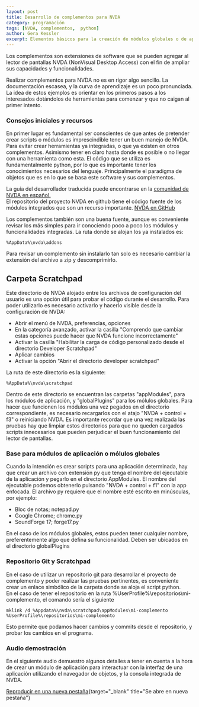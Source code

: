 ```yaml
---
layout: post
title: Desarrollo de complementos para NVDA
category: programación
tags: [NVDA, complementos,  python]
author: Gera Kessler
excerpt: Elementos básicos para la creación de módulos globales o de aplicación para el lector de pantallas NVDA
---
```


Los complementos son extensiones de software que se pueden agregar al lector de pantallas NVDA (NonVisual Desktop Access) con el fin de ampliar sus capacidades y funcionalidades.

Realizar complementos para NVDA no es en rigor algo sencillo. La documentación escasea, y la curva de aprendizaje es un poco pronunciada.
La idea de estos ejemplos es orientar en los primeros pasos a los interesados dotándolos de herramientas para comenzar y que no caigan al primer intento.

### Consejos iniciales y recursos

En primer lugar es fundamental ser conscientes de que antes de pretender crear scripts o módulos es imprescindible tener un buen manejo de NVDA.
Para evitar crear herramientas ya integradas, o que ya existen en otros complementos. Asimismo tener en claro hasta donde es posible o no llegar con una herramienta como esta.
El código que se utiliza es fundamentalmente python, por lo que es importante tener los conocimientos necesarios del lenguaje. Principalmente el paradigma de objetos que es en lo que se basa este software y sus complementos.

La guía del desarrollador traducida puede encontrarse en la [comunidad de NVDA en español.](https://nvda.es/documentacion/desarrollo/guia-del-desarrollador-de-nvda/)  
El repositorio del proyecto NVDA en github tiene el código fuente de los módulos integrados que son un recurso importante.
[NVDA en GitHub](https://github.com/nvaccess/nvda)

Los complementos también son una buena fuente, aunque es conveniente revisar los más simples para ir conociendo poco a poco los módulos y funcionalidades integradas. La ruta donde se alojan los ya instalados es:

    %AppData%\nvda\addons

Para revisar un complemento sin instalarlo tan solo es necesario cambiar la extensión del archivo a zip y descomprimirlo.

## Carpeta Scratchpad

Este directorio de NVDA alojado entre los archivos de configuración del usuario es una opción útil para probar el código durante el desarrollo.
Para poder utilizarlo es necesario activarlo y hacerlo visible desde la configuración de NVDA:

* Abrir el menú de NVDA, preferencias, opciones
* En la categoría avanzado, activar la casilla "Comprendo que cambiar estas opciones puede hacer que NVDA funcione incorrectamente"
* Activar la casilla "Habilitar la carga de código personalizado desde el directorio Developer Scratchpad"
* Aplicar cambios
* Activar la opción "Abrir el directorio developer scratchpad"

La ruta de este directorio es la siguiente:

    %AppData%\nvda\scratchpad

Dentro de este directorio se encuentran las carpetas "appModules", para los módulos de aplicación, y "globalPlugins" para los mólulos globales.
Para hacer que funcionen los módulos una vez pegados en el directorio correspondiente, es necesario recargarlos con el atajo "NVDA + control + f3" o reiniciando NVDA.
Es importante recordar que una vez realizada las pruebas hay que  limpiar estos directorios para que no queden cargados scripts innecesarios que pueden perjudicar el buen funcionamiento del lector de pantallas.

### Base para módulos de aplicación o mólulos globales

Cuando la intención es crear scripts para una aplicación determinada, hay que crear un archivo con extensión py que tenga el nombre del ejecutable de la aplicación y pegarlo en el directorio AppModules.
El nombre del ejecutable podemos obtenerlo pulsando "NVDA + control + f1" con la app enfocada. El archivo py requiere que el nombre esté escrito en minúsculas, por ejemplo:

* Bloc de notas; notepad.py
* Google Chrome; chrome.py
* SoundForge 17; forge17.py

En el caso de los módulos globales, estos pueden tener cualquier nombre, preferentemente algo que defina su funcionalidad. Deben ser ubicados en el directorio globalPlugins

### Repositorio Git y Scratchpad

En el caso de utilizar un repositorio git para desarrollar el proyecto de complemento y poder realizar las pruebas pertinentes, es conveniente crear un enlace simbólico de la carpeta donde se aloja el script python.  
En el caso de tener el repositorio en la ruta %UserProfile%\repositorios\mi-complemento, el comando sería el siguiente

    mklink /d %Appdata%\nvda\scratchpad\appModules\mi-complemento %UserProfile%\repositorios\mi-complemento

Esto permite que podamos hacer cambios y commits desde el repositorio, y probar los cambios en el programa.

### Audio demostración

En el siguiente audio demuestro algunos detalles a tener en cuenta a la hora de crear un módulo de aplicación para interactuar con la interfaz de una aplicación utilizando el navegador de objetos, y la consola integrada de NVDA.

[Reproducir en una nueva pestaña](http://gera.ar/player?id=addons&title=Desarrollo%20de%20complementos%20para%20NVDA){target="_blank" title="Se abre en nueva pestaña"}
